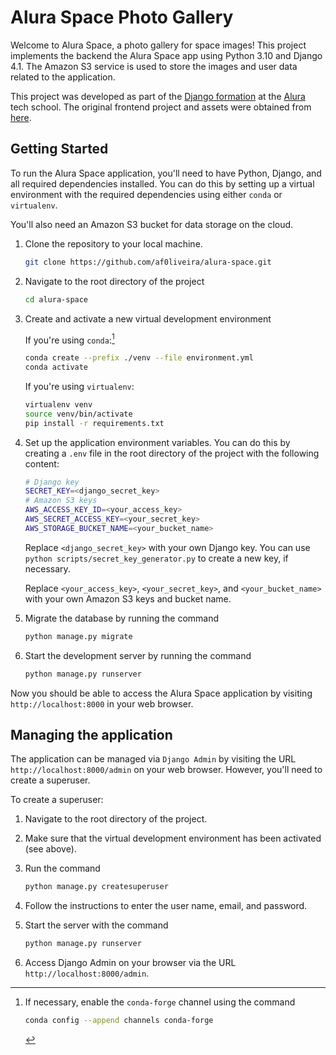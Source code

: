 Alura Space Photo Gallery
=========================

Welcome to Alura Space, a photo gallery for space images!
This project implements the backend the Alura Space app using Python 3.10 and Django 4.1.
The Amazon S3 service is used to store the images and user data related to the application.

This project was developed as part of the [Django formation](https://cursos.alura.com.br/formacao-django) at the [Alura](https://www.alura.com.br/) tech school.
The original frontend project and assets were obtained from [here](https://github.com/alura-cursos/alura_space/tree/projeto_front).

Getting Started
---------------

To run the Alura Space application, you'll need to have Python, Django, and all required dependencies installed.
You can do this by setting up a virtual environment with the required dependencies using either `conda` or `virtualenv`.

You'll also need an Amazon S3 bucket for data storage on the cloud.

1. Clone the repository to your local machine.

    ```sh
    git clone https://github.com/af0liveira/alura-space.git
    ```

2. Navigate to the root directory of the project

    ```sh
    cd alura-space
    ```

3. Create and activate a new virtual development environment

    If you're using `conda`:[^1]

    [^1]: If necessary, enable the `conda-forge` channel using the command

        ```sh
        conda config --append channels conda-forge
        ```

    ```sh
    conda create --prefix ./venv --file environment.yml
    conda activate 
    ```

    If you're using `virtualenv`:

    ```sh
    virtualenv venv
    source venv/bin/activate
    pip install -r requirements.txt
    ```

4. Set up the application environment variables. You can do this by creating a `.env` file in the root directory of the project with the following content:

    ```sh
    # Django key
    SECRET_KEY=<django_secret_key>
    # Amazon S3 keys
    AWS_ACCESS_KEY_ID=<your_access_key>
    AWS_SECRET_ACCESS_KEY=<your_secret_key>
    AWS_STORAGE_BUCKET_NAME=<your_bucket_name>
    ```

    Replace `<django_secret_key>` with your own Django key.
    You can use `python scripts/secret_key_generator.py` to create a new key, if necessary.

    Replace `<your_access_key>`, `<your_secret_key>`, and `<your_bucket_name>` with your own Amazon S3 keys and bucket name.

5. Migrate the database by running the command

    ```sh
    python manage.py migrate
    ```

6. Start the development server by running the command

    ```sh
    python manage.py runserver
    ```

Now you should be able to access the Alura Space application by visiting `http://localhost:8000` in your web browser.

Managing the application
------------------------

The application can be managed via `Django Admin` by visiting the URL `http://localhost:8000/admin` on your web browser.
However, you'll need to create a superuser.

To create a superuser:

1. Navigate to the root directory of the project.
2. Make sure that the virtual development environment has been activated (see above).
3. Run the command

    ```sh
    python manage.py createsuperuser
    ```

4. Follow the instructions to enter the user name, email, and password.
5. Start the server with the command

    ```sh
    python manage.py runserver
    ```

6. Access Django Admin on your browser via the URL `http://localhost:8000/admin`.
